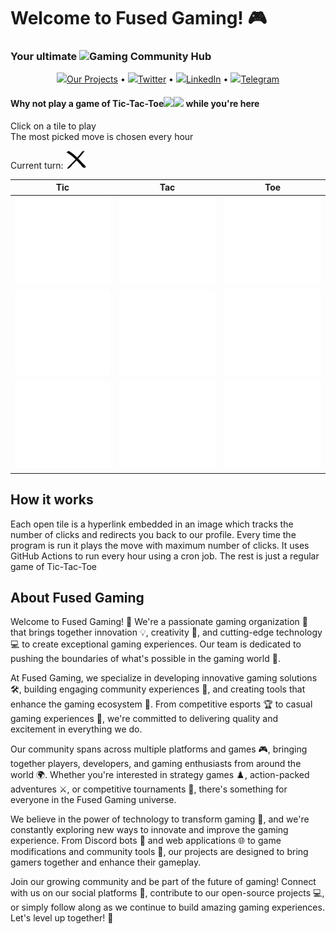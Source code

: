 # Welcome to Fused Gaming! 🎮
### Your ultimate <img src="https://img.icons8.com/color/96/000000/github--v1.png" height="24"/>Gaming Community Hub

<p align="center">
  <a href="https://github.com/Fused-Gaming"><img src="https://img.icons8.com/color/96/000000/internet.png" height="16"/>Our Projects</a> •
  <a href="https://x.com/fuseddotgg"><img src="https://img.icons8.com/color/96/000000/twitter-circled.png" height="16"/>Twitter</a> •
  <a href="https://www.linkedin.com/company/fusedgg/"><img src="https://img.icons8.com/color/96/000000/linkedin-circled.png" height="16"/>LinkedIn</a> •
  <a href="https://t.me/fusedgg"><img src="https://img.icons8.com/color/96/000000/telegram.png" height="16"/>Telegram</a>
</p>

#### Why not play a game of Tic-Tac-Toe<img src="https://img.icons8.com/material-outlined/96/000000/delete-sign.png" height="16"/><img src="https://img.icons8.com/material-outlined/96/000000/unchecked-circle.png" height="16"/> while you're here
Click on a tile to play  
The most picked move is chosen every hour

Current turn: <img src= "https://github.com/Fused-Gaming/.github/blob/main/profile/assets/True.png" alt="Current Turn" width="32"/>

| Tic | Tac | Toe |
|--|--|--|
| [![Tile 0](https://github.com/Fused-Gaming/.github/blob/main/profile/assets/None.png)](https://tinyurl.com/Fused-t1) | [![Tile 1](https://github.com/Fused-Gaming/.github/blob/main/profile/assets/None.png)](https://tinyurl.com/Fused-t2) | [![Tile 2](https://github.com/Fused-Gaming/.github/blob/main/profile/assets/None.png)](https://tinyurl.com/Fused-t3) |
| [![Tile 3](https://github.com/Fused-Gaming/.github/blob/main/profile/assets/None.png)](https://tinyurl.com/Fused-t4) | [![Tile 4](https://github.com/Fused-Gaming/.github/blob/main/profile/assets/None.png)](https://tinyurl.com/Fused-t5) | [![Tile 5](https://github.com/Fused-Gaming/.github/blob/main/profile/assets/None.png)](https://tinyurl.com/Fused-t6) |
| [![Tile 6](https://github.com/Fused-Gaming/.github/blob/main/profile/assets/None.png)](https://tinyurl.com/Fused-t7) | [![Tile 7](https://github.com/Fused-Gaming/.github/blob/main/profile/assets/None.png)](https://tinyurl.com/Fused-t8) | [![Tile 8](https://github.com/Fused-Gaming/.github/blob/main/profile/assets/None.png)](https://tinyurl.com/Fused-t9) |

## How it works

Each open tile is a hyperlink embedded in an image which tracks the number of clicks and redirects you back to our profile.
Every time the program is run it plays the move with maximum number of clicks.
It uses GitHub Actions to run every hour using a cron job.
The rest is just a regular game of Tic-Tac-Toe
    
## About Fused Gaming

Welcome to Fused Gaming! 🚀 We're a passionate gaming organization 🎯 that brings together innovation 💡, creativity 🎨, and cutting-edge technology 💻 to create exceptional gaming experiences. Our team is dedicated to pushing the boundaries of what's possible in the gaming world 🌟.

At Fused Gaming, we specialize in developing innovative gaming solutions 🛠️, building engaging community experiences 👥, and creating tools that enhance the gaming ecosystem 🔧. From competitive esports 🏆 to casual gaming experiences 🎲, we're committed to delivering quality and excitement in everything we do.

Our community spans across multiple platforms and games 🎮, bringing together players, developers, and gaming enthusiasts from around the world 🌍. Whether you're interested in strategy games ♟️, action-packed adventures ⚔️, or competitive tournaments 🥇, there's something for everyone in the Fused Gaming universe.

We believe in the power of technology to transform gaming 🔮, and we're constantly exploring new ways to innovate and improve the gaming experience. From Discord bots 🤖 and web applications 🌐 to game modifications and community tools 🔨, our projects are designed to bring gamers together and enhance their gameplay.

Join our growing community and be part of the future of gaming! Connect with us on our social platforms 📱, contribute to our open-source projects 💻, or simply follow along as we continue to build amazing gaming experiences. Let's level up together! 🎊